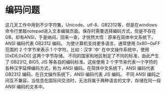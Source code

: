 # 编码问题

这几天工作中用到不少字符集，Unicode、utf-8、GB2312等，但是在windows命令行里敲notepad进入文本编辑页面。保存时需要选择编码方式，但是不存在GB，却有ANSI，于是纳闷，回来一查，才恍然大悟：原来在简体中文系统下，ANSI 编码代表 GB2312 编码。
为使计算机支持更多语言，通常使用 0x80~0xFF 范围的 2 个字节来表示 1 个字符。比如：汉字 '中' 在中文操作系统中，使用 [0xD6,0xD0] 这两个字节存储。
不同的国家和地区制定了不同的标准，由此产生了 GB2312, BIG5, JIS 等各自的编码标准。这些使用 2 个字节来代表一个字符的各种汉字延伸编码方式，称为 ANSI 编码。在简体中文系统下，ANSI 编码代表 GB2312 编码，在日文操作系统下，ANSI 编码代表 JIS 编码。
不同 ANSI 编码之间互不兼容，当信息在国际间交流时，无法将属于两种语言的文字，存储在同一段 ANSI 编码的文本中。
